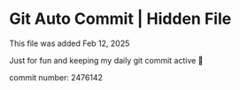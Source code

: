 # Git Auto Commit | Hidden File

This file was added Feb 12, 2025

Just for fun and keeping my daily git commit active 🤪

commit number: 2476142
